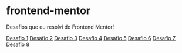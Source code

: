 # frontend-mentor
 Desafios que eu resolvi do Frontend Mentor!

 <a href="https://jaojogadez.github.io/frontend-mentor/Desafio%201/" target="_blank">Desafio 1</a>
 <a href="https://jaojogadez.github.io/frontend-mentor/Desafio%202/" target="_blank">Desafio 2</a>
 <a href="https://jaojogadez.github.io/frontend-mentor/Desafio%203/" target="_blank">Desafio 3</a>
 <a href="https://jaojogadez.github.io/frontend-mentor/Desafio%204/" target="_blank">Desafio 4</a>
 <a href="https://jaojogadez.github.io/frontend-mentor/Desafio%205/" target="_blank">Desafio 5</a>
 <a href="https://jaojogadez.github.io/frontend-mentor/Desafio%206/" target="_blank">Desafio 6</a>
 <a href="https://jaojogadez.github.io/frontend-mentor/Desafio%207/" target="_blank">Desafio 7</a>
 <a href="https://jaojogadez.github.io/frontend-mentor/Desafio%208/" target="_blank">Desafio 8</a>